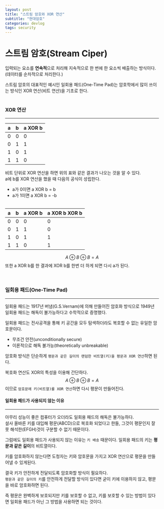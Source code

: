 ```yaml
---
layout: post
title: "스트림 암호와 XOR 연산"
subtitle: "현대암호"
categories: devlog
tags: security
---
```


# 스트림 암호(Stream Ciper)
입력되는 요소를 **연속적**으로 처리해 지속적으로 한 번에 한 요소씩 배출하는 방식이다.(데이터를 순차적으로 처리한다.)  

스트림 암호의 대표적인 예시인 일회용 패드(One-Time Pad)는 암호학에서 많이 쓰이는 방식인 XOR 연산(비트 연산)을 기초로 한다.  
<br>

### XOR 연산
---

| a   | b   | a XOR b |
| --- | --- | ------- |
| 0   | 0   | 0       |
| 0   | 1   | 1       |
| 1   | 0   | 1       |
| 1   | 1   | 0       |

비트 단위로 XOR 연산을 하면 위의 표와 같은 결과가 나오는 것을 알 수 있다.  
a에 b를 XOR 연산을 했을 때 다음의 공식이 성립한다.
- a가 0이면 a XOR b = b
- a가 1이면 a XOR b = -b
<br><br>

| a   | b   | a XOR b | a XOR b XOR b |
| --- | --- | ------- | ------------- |
| 0   | 0   | 0       | 0             |
| 0   | 1   | 1       | 0             |
| 1   | 0   | 1       | 1             |
| 1   | 1   | 0       | 1             |

$$ A \oplus B \oplus B = A $$
또한 a XOR b를 한 결과에 XOR b를 한번 더 하게 되면 다시 a가 된다.
<br><br><br>



### 일회용 패드(One-Time Pad)
---
일회용 패드는 1917년 버냄(G.S.Vernam)에 의해 만들어진 암호화 방식으로 1949년 일회용 패드는 해독이 불가능하다고 수학적으로 증명했다.

일회용 패드는 전사공격을 통해 키 공간을 모두 탐색하더라도 복호할 수 없는 유일한 암호문이다.
- 무조건 안전(unconditionally secure)
- 이론적으로 해독 불가능(theoretically unbreakable)

암호화 방식은 단순하게 `평문과 같은 길이의 랜덤한 비트열(키)을 평문과 XOR 연산`하면 된다.

복호화 연산도 XOR의 특성을 이용해 간단하다.
$$ A \oplus B \oplus B = A $$ 
이므로 `암호문에 키(비트열)를 XOR 연산`하면 다시 평문이 만들어진다.
<br>

#### 일회용 패드가 사용되지 않는 이유
---
아무리 성능이 좋은 컴퓨터가 오더라도 일회용 패드의 해독은 불가능하다.   
설사 올바른 키를 대입해 평문(ABCD)으로 복호화 되었다고 한들, 그것이 평문인지 잘못 해석한(EFGH)것이 구분할 수 없기 때문이다.  

그럼에도 일회용 패드가 사용되지 않는 이유는 `키 배송` 때문이다. 일회용 패드의 키는 **평문과 같은 길이**의 비트열이다. 

키를 암호화하지 않는다면 도청자는 키와 암호문을 가지고 XOR 연산으로 평문을 만들어낼 수 있게된다.

결국 키가 안전하게 전달되도록 암호화할 방식이 필요하다.  
`평문과 같은 길이의 키`를 안전하게 전달할 방식이 있다면 굳이 키에 이용하지 않고, 평문을 바로 암호화하면 된다.

즉 평문은 완벽하게 보호되지만 키를 보호할 수 없고, 키를 보호할 수 있는 방법이 있다면 일회용 패드가 아닌 그 방법을 사용하면 되는 것이다.






